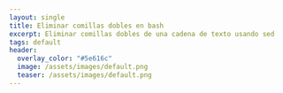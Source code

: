 ```yaml
---
layout: single
title: Eliminar comillas dobles en bash
excerpt: Eliminar comillas dobles de una cadena de texto usando sed
tags: default
header:
  overlay_color: "#5e616c"
  image: /assets/images/default.png
  teaser: /assets/images/default.png
---
```


<script src="https://gist.github.com/crakernano/11290b335065ee8f6eccb45728e89b1b.js"></script>